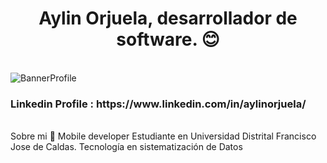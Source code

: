 <div align="center">
<h1 align="center">Aylin Orjuela, desarrollador de software.</a> 😊</h1>
<br>
</div>

 <img src="https://media.licdn.com/dms/image/D4E16AQEjNIIo4LGWfw/profile-displaybackgroundimage-shrink_350_1400/0/1698098957239?e=1710979200&v=beta&t=i0N-zC1CfiIEVNlGTyLy578lol-ROwD9n5uRsmagA5c" alt="BannerProfile">
<br>

<h3>Linkedin Profile : 
https://www.linkedin.com/in/aylinorjuela/</h3>

<br>
Sobre mi
📲 Mobile developer
Estudiante en Universidad Distrital Francisco Jose de Caldas. Tecnología en sistematización de Datos
<br>

